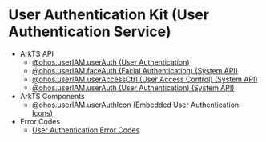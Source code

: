 # User Authentication Kit (User Authentication Service)

- ArkTS API<!--user-authentication-arkts-->
  - [@ohos.userIAM.userAuth (User Authentication)](js-apis-useriam-userauth.md)
  <!--Del-->
  - [@ohos.userIAM.faceAuth (Facial Authentication) (System API)](js-apis-useriam-faceauth-sys.md)
  - [@ohos.userIAM.userAccessCtrl (User Access Control) (System API)](js-apis-useriam-useraccessctrl-sys.md)
  - [@ohos.userIAM.userAuth (User Authentication) (System API)](js-apis-useriam-userauth-sys.md)
  <!--DelEnd-->
- ArkTS Components<!--user-authentication-comp-->
  - [@ohos.userIAM.userAuthIcon (Embedded User Authentication Icons)](ohos-useriam-userauthicon.md)
- Error Codes<!--user-authentication-arkts-errcode-->
  - [User Authentication Error Codes](errorcode-useriam.md)

